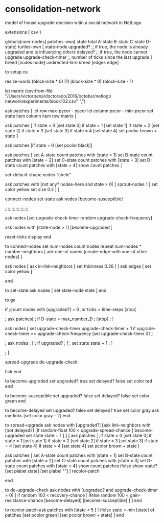 # consolidation-network
model of house upgrade decision witin a social network in NetLogo

extensions [ csv ]

globals[num-nodes]
patches-own[ state total A-state B-state C-state D-state]
turtles-own
[
  state-node
  upgraded?            ;; if true, the node is already upgraded and is influencing others
  delayed?             ;; if true, the node cannot upgrade
  upgrade-check-timer  ;; number of ticks since the last upgrade
  ]
breed [nodes node]
undirected-link-breed [edges edge]

to setup
ca

resize-world (block-size * 0) (1) (block-size * 0)  (block-size - 1)

let matrix  (csv:from-file "/Users/victorpena/doctorado/2016/october/netlogo network/experiments/block102.csv" ",")

ask patches
[
  let row max-pycor - pycor
  let column pxcor - min-pxcor
  set state item column item row matrix
]

ask patches
  [
    if state = 0 [set state 0]
    if state = 1 [set state 1]
    if state = 2 [set state 2]
    if state = 3 [set state 3]
    if state = 4 [set state 4]
    set pcolor brown + state
  ]

ask patches [if state = 0 [set pcolor black]]

ask patches
  [
    set A-state count patches with [state = 1]
    set B-state count patches with [state = 2]
    set C-state count patches with [state = 3]
    set D-state count patches with [state = 4]
    show count patches
  ]

set-default-shape nodes "circle"

ask patches with [not any? nodes-here and state > 0] [
      sprout-nodes 1 [
        set color yellow
        set size 0.2
      ]
    ]

connect-nodes
set-state
ask nodes [become-susceptible]

;;;;;;;;;;;;;;;;;;

ask nodes [set upgrade-check-timer random upgrade-check-frequency]

ask nodes with [state-node > 1]
[become-upgraded ]

  reset-ticks
  display
end

to connect-nodes
  set num-nodes count nodes
  repeat num-nodes * number-neighbors
  [
    ask one-of nodes [create-edge-with one-of other nodes]
  ]

  ask nodes [ ask in-link-neighbors [ set thickness 0.28 ] ]
  ask edges  [ set color yellow ]

end

to set-state
  ask nodes [
    set state-node state
  ]
end

to go

  if ;count nodes with [upgraded?] = 0
  ;or
  ticks = time-steps
  [stop]

;  ask patches[
;    if D-state = max_number_D
;    [stop]
;  ]

  ask nodes
  [
    set upgrade-check-timer upgrade-check-timer + 1
    if upgrade-check-timer >= upgrade-check-frequency
    [set upgrade-check-timer 0]
  ]

;  ask nodes
 ; [
  ;  if upgraded?
   ; [
      ;  set state state + 1
;    ]

 ; ]

  spread-upgrade
  do-upgrade-check

  tick
end

to become-upgraded
  set upgraded? true
  set delayed? false
  set color red
end

to become-susceptible
  set upgraded? false
  set delayed? false
  set color green
end

to become-delayed
  set upgraded? false
  set delayed? true
  set color gray
  ask my-links [set color gray - 2]
end

to spread-upgrade
  ask nodes with [upgraded?]
    [ask link-neighbors with [not delayed?]
      [if random-float 100 < upgrade-spread-chance
          [ become-upgraded
            set state state + 1
          ]
      ]
    ]
  ask patches
    [
    ;if state = 0 [set state 0]
    if state = 1 [set state 1]
    if state = 2 [set state 2]
    if state = 3 [set state 3]
    if state = 4 [set state 4]
    if state > 4 [set state 4]
    set pcolor brown + state
    ]

  ask patches
    [
    set A-state count patches with [state = 1]
    set B-state count patches with [state = 2]
    set C-state count patches with [state = 3]
    set D-state count patches with [state = 4]
    show count patches
     ifelse show-state?
     [set plabel state]
     [set plabel ""]
    ]
  recolor-patch

end

to do-upgrade-check
  ask nodes with [upgraded?  and upgrade-check-timer = 0]
  [
    if random 100 < recovery-chance
    [
      ifelse random 100 < gain-resistance-chance
      [become-delayed]
      [become-susceptible]
    ]
  ]
end

to recolor-patch
  ask patches with [state < 5 ]
  [
  ifelse state = min [state] of patches
  [set pcolor green]
  [set pcolor brown + state]
  ]
end
